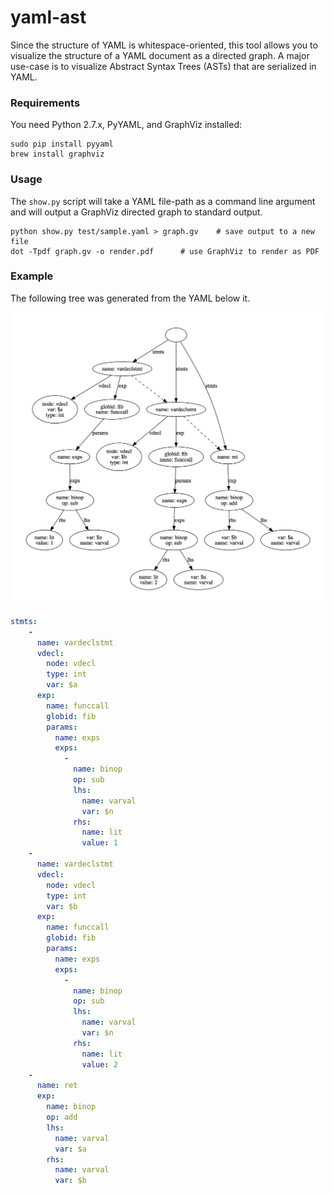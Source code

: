 # yaml-ast
Since the structure of YAML is whitespace-oriented, this tool allows you to visualize the structure of a YAML document as a directed graph.
A major use-case is to visualize Abstract Syntax Trees (ASTs) that are serialized in YAML.

### Requirements

You need Python 2.7.x, PyYAML, and GraphViz installed:

```
sudo pip install pyyaml
brew install graphviz
```

### Usage

The `show.py` script will take a YAML file-path as a command line argument and will output a GraphViz directed graph to standard output.

```
python show.py test/sample.yaml > graph.gv    # save output to a new file
dot -Tpdf graph.gv -o render.pdf      # use GraphViz to render as PDF
```

### Example

The following tree was generated from the YAML below it.

![tree image](assets/sample.png)

```yaml
stmts:
    -
      name: vardeclstmt
      vdecl:
        node: vdecl
        type: int
        var: $a
      exp:
        name: funccall
        globid: fib
        params:
          name: exps
          exps:
            -
              name: binop
              op: sub
              lhs:
                name: varval
                var: $n
              rhs:
                name: lit
                value: 1
    -
      name: vardeclstmt
      vdecl:
        node: vdecl
        type: int
        var: $b
      exp:
        name: funccall
        globid: fib
        params:
          name: exps
          exps:
            -
              name: binop
              op: sub
              lhs:
                name: varval
                var: $n
              rhs:
                name: lit
                value: 2
    -
      name: ret
      exp:
        name: binop
        op: add
        lhs:
          name: varval
          var: $a
        rhs:
          name: varval
          var: $b

```

